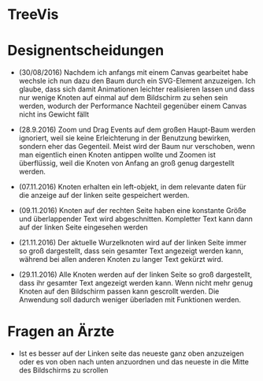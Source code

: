 # TreeVis 

# Designentscheidungen
 - (30/08/2016) Nachdem ich anfangs mit einem Canvas gearbeitet habe wechsle ich nun dazu den Baum durch ein SVG-Element anzuzeigen. Ich glaube, dass sich damit Animationen leichter realisieren lassen und dass nur wenige Knoten auf einmal auf dem Bildschirm zu sehen sein werden, wodurch der Performance Nachteil gegenüber einem Canvas nicht ins Gewicht fällt

 - (28.9.2016) Zoom und Drag Events auf dem großen Haupt-Baum werden ignoriert, weil sie keine Erleichterung in der Benutzung bewirken, sondern eher das Gegenteil. Meist wird der Baum nur verschoben, wenn man eigentlich einen Knoten antippen wollte und Zoomen ist überflüssig, weil die Knoten von Anfang an groß genug dargestellt werden.

 - (07.11.2016) Knoten erhalten ein left-objekt, in dem relevante daten für die anzeige auf der linken seite gespeichert werden.

 - (09.11.2016) Knoten auf der rechten Seite haben eine konstante Größe und überlappender Text wird abgeschnitten. Kompletter Text kann dann auf der linken Seite eingesehen werden

 - (21.11.2016) Der aktuelle Wurzelknoten wird auf der linken Seite immer so groß dargestellt, dass sein gesamter Text angezeigt werden kann, während bei allen anderen Knoten zu langer Text gekürzt wird.

 - (29.11.2016) Alle Knoten werden auf der linken Seite so groß dargestellt, dass ihr gesamter Text angezeigt werden kann. Wenn nicht mehr genug Knoten auf den Bildschirm passen kann gescrollt werden. Die Anwendung soll dadurch weniger überladen mit Funktionen werden.

 # Fragen an Ärzte
 - Ist es besser auf der Linken seite das neueste ganz oben anzuzeigen oder es von oben nach unten anzuordnen und das neueste in die Mitte des Bildschirms zu scrollen
